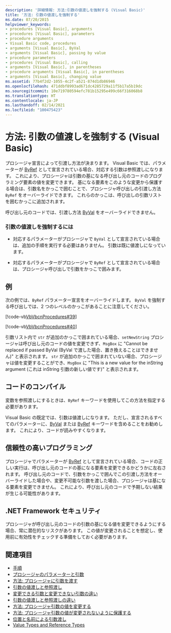 ```yaml
---
description: '詳細情報: 方法:引数の値渡しを強制する (Visual Basic)'
title: '方法: 引数の値渡しを強制する'
ms.date: 07/20/2015
helpviewer_keywords:
- procedures [Visual Basic], arguments
- procedures [Visual Basic], parameters
- procedure arguments
- Visual Basic code, procedures
- arguments [Visual Basic], ByVal
- arguments [Visual Basic], passing by value
- procedure parameters
- procedures [Visual Basic], calling
- arguments [Visual Basic], in parentheses
- procedure arguments [Visual Basic], in parentheses
- arguments [Visual Basic], changing value
ms.assetid: 77b4f2d2-1055-4c2f-a521-874d1db86946
ms.openlocfilehash: 471ddbf8993ad671dc4285729a11f5b17a5b19dc
ms.sourcegitcommit: 10e719780594efc781b15295e499c66f316068b8
ms.translationtype: HT
ms.contentlocale: ja-JP
ms.lasthandoff: 02/14/2021
ms.locfileid: "100475423"
---
```

# <a name="how-to-force-an-argument-to-be-passed-by-value-visual-basic"></a>方法: 引数の値渡しを強制する (Visual Basic)

プロシージャ宣言によって引渡し方法が決まります。 Visual Basic では、パラメーターが [ByRef](../../../language-reference/modifiers/byref.md) として宣言されている場合、対応する引数は参照渡しになります。 これにより、プロシージャは引数の基になる呼び出し元のコードのプログラミング要素の値を変更できます。 基になる要素をこのような変更から保護する場合は、引数名をかっこで囲むことで、プロシージャ呼び出しの引渡し方法 `ByRef` をオーバーライドできます。 これらのかっこは、呼び出しの引数リストを囲むかっこに追加されます。  
  
 呼び出し元のコードでは、引渡し方法 [ByVal](../../../language-reference/modifiers/byval.md) をオーバーライドできません。  
  
### <a name="to-force-an-argument-to-be-passed-by-value"></a>引数の値渡しを強制するには  
  
- 対応するパラメーターがプロシージャで `ByVal` として宣言されている場合は、追加の手順を実行する必要はありません。 引数は既に値渡しになっています。  
  
- 対応するパラメーターがプロシージャで `ByRef` として宣言されている場合は、プロシージャ呼び出しで引数をかっこで囲みます。  
  
## <a name="example"></a>例  

 次の例では、`ByRef` パラメーター宣言をオーバーライドします。 `ByVal` を強制する呼び出しでは、2 つのレベルのかっこがあることに注意してください。  
  
 [!code-vb[VbVbcnProcedures#39](~/samples/snippets/visualbasic/VS_Snippets_VBCSharp/VbVbcnProcedures/VB/Class1.vb#39)]  
  
 [!code-vb[VbVbcnProcedures#40](~/samples/snippets/visualbasic/VS_Snippets_VBCSharp/VbVbcnProcedures/VB/Class1.vb#40)]  
  
 引数リスト内で `str` が追加のかっこで囲まれている場合、`setNewString` プロシージャは呼び出し元のコードの値を変更できず、`MsgBox` に "Cannot be replaced if passed ByVal (ByVal で渡した場合、置き換えることはできません)" と表示されます。 `str` が追加のかっこで囲まれていない場合、プロシージャは値を変更することができ、`MsgBox` に "This is a new value for the inString argument (これは inString 引数の新しい値です)" と表示されます。  
  
## <a name="compile-the-code"></a>コードのコンパイル  

 変数を参照渡しにするときは、`ByRef` キーワードを使用してこの方法を指定する必要があります。  
  
 Visual Basic の既定では、引数は値渡しになります。 ただし、宣言されるすべてのパラメーターに、[ByVal](../../../language-reference/modifiers/byval.md) または [ByRef](../../../language-reference/modifiers/byref.md) キーワードを含めることをお勧めします。 これにより、コードが読みやすくなります。  
  
## <a name="robust-programming"></a>信頼性の高いプログラミング  

 プロシージャでパラメーターが [ByRef](../../../language-reference/modifiers/byref.md) として宣言されている場合、コードの正しい実行は、呼び出し元のコードの基になる要素を変更できるかどうかに左右されます。 呼び出し元のコードで、引数をかっこで囲んでこの引渡し方法をオーバーライドした場合や、変更不可能な引数を渡した場合、プロシージャは基になる要素を変更できません。 これにより、呼び出し元のコードで予期しない結果が生じる可能性があります。  
  
## <a name="net-framework-security"></a>.NET Framework セキュリティ  

 プロシージャが呼び出し元のコードの引数の基になる値を変更できるようにする場合、常に潜在的なリスクがあります。 この値が変更されることを想定し、使用前に有効性をチェックする準備をしておく必要があります。  
  
## <a name="see-also"></a>関連項目

- [手順](./index.md)
- [プロシージャのパラメーターと引数](./procedure-parameters-and-arguments.md)
- [方法: プロシージャに引数を渡す](./how-to-pass-arguments-to-a-procedure.md)
- [引数の値渡しと参照渡し](./passing-arguments-by-value-and-by-reference.md)
- [変更できる引数と変更できない引数の違い](./differences-between-modifiable-and-nonmodifiable-arguments.md)
- [引数の値渡しと参照渡しの違い](./differences-between-passing-an-argument-by-value-and-by-reference.md)
- [方法: プロシージャ引数の値を変更する](./how-to-change-the-value-of-a-procedure-argument.md)
- [方法: プロシージャ引数の値が変更されないように保護する](./how-to-protect-a-procedure-argument-against-value-changes.md)
- [位置と名前による引数渡し](./passing-arguments-by-position-and-by-name.md)
- [Value Types and Reference Types](../data-types/value-types-and-reference-types.md)

